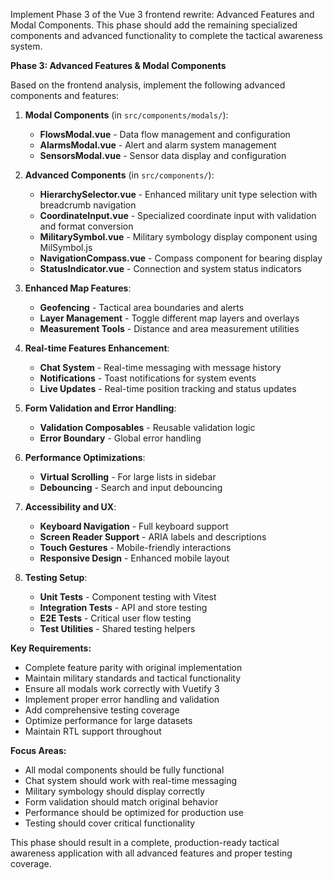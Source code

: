Implement Phase 3 of the Vue 3 frontend rewrite: Advanced Features and Modal Components. This phase should add the remaining specialized components and advanced functionality to complete the tactical awareness system.

**Phase 3: Advanced Features & Modal Components**

Based on the frontend analysis, implement the following advanced components and features:

1. **Modal Components** (in `src/components/modals/`):

   - **FlowsModal.vue** - Data flow management and configuration
   - **AlarmsModal.vue** - Alert and alarm system management
   - **SensorsModal.vue** - Sensor data display and configuration

2. **Advanced Components** (in `src/components/`):

   - **HierarchySelector.vue** - Enhanced military unit type selection with breadcrumb navigation
   - **CoordinateInput.vue** - Specialized coordinate input with validation and format conversion
   - **MilitarySymbol.vue** - Military symbology display component using MilSymbol.js
   - **NavigationCompass.vue** - Compass component for bearing display
   - **StatusIndicator.vue** - Connection and system status indicators

3. **Enhanced Map Features**:

   - **Geofencing** - Tactical area boundaries and alerts
   - **Layer Management** - Toggle different map layers and overlays
   - **Measurement Tools** - Distance and area measurement utilities

4. **Real-time Features Enhancement**:

   - **Chat System** - Real-time messaging with message history
   - **Notifications** - Toast notifications for system events
   - **Live Updates** - Real-time position tracking and status updates

5. **Form Validation and Error Handling**:

   - **Validation Composables** - Reusable validation logic
   - **Error Boundary** - Global error handling

6. **Performance Optimizations**:

   - **Virtual Scrolling** - For large lists in sidebar
   - **Debouncing** - Search and input debouncing

7. **Accessibility and UX**:

   - **Keyboard Navigation** - Full keyboard support
   - **Screen Reader Support** - ARIA labels and descriptions
   - **Touch Gestures** - Mobile-friendly interactions
   - **Responsive Design** - Enhanced mobile layout

8. **Testing Setup**:
   - **Unit Tests** - Component testing with Vitest
   - **Integration Tests** - API and store testing
   - **E2E Tests** - Critical user flow testing
   - **Test Utilities** - Shared testing helpers

**Key Requirements:**

- Complete feature parity with original implementation
- Maintain military standards and tactical functionality
- Ensure all modals work correctly with Vuetify 3
- Implement proper error handling and validation
- Add comprehensive testing coverage
- Optimize performance for large datasets
- Maintain RTL support throughout

**Focus Areas:**

- All modal components should be fully functional
- Chat system should work with real-time messaging
- Military symbology should display correctly
- Form validation should match original behavior
- Performance should be optimized for production use
- Testing should cover critical functionality

This phase should result in a complete, production-ready tactical awareness application with all advanced features and proper testing coverage.
